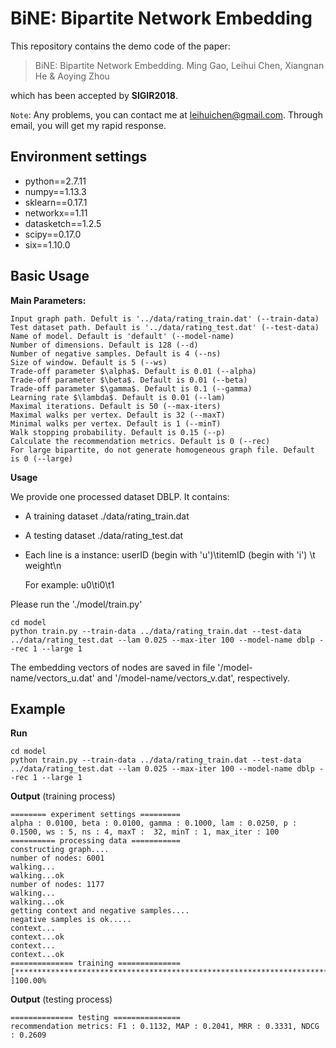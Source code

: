 # BiNE: Bipartite Network Embedding

This repository contains the demo code of the paper: 

> BiNE: Bipartite Network Embedding. Ming Gao, Leihui Chen, Xiangnan He & Aoying Zhou

which has been accepted by **SIGIR2018**.

`Note`: Any problems, you can contact me at [leihuichen@gmail.com](mailto:leihuichen@gmail.com). Through email, you will get my rapid response.



## Environment settings

- python==2.7.11
- numpy==1.13.3
- sklearn==0.17.1
- networkx==1.11
- datasketch==1.2.5
- scipy==0.17.0
- six==1.10.0





## Basic Usage

**Main Parameters:**

```
Input graph path. Defult is '../data/rating_train.dat' (--train-data)
Test dataset path. Default is '../data/rating_test.dat' (--test-data)
Name of model. Default is 'default' (--model-name)
Number of dimensions. Default is 128 (--d)
Number of negative samples. Default is 4 (--ns)
Size of window. Default is 5 (--ws)
Trade-off parameter $\alpha$. Default is 0.01 (--alpha)
Trade-off parameter $\beta$. Default is 0.01 (--beta)
Trade-off parameter $\gamma$. Default is 0.1 (--gamma)
Learning rate $\lambda$. Default is 0.01 (--lam)
Maximal iterations. Default is 50 (--max-iters)
Maximal walks per vertex. Default is 32 (--maxT)
Minimal walks per vertex. Default is 1 (--minT)
Walk stopping probability. Default is 0.15 (--p)
Calculate the recommendation metrics. Default is 0 (--rec)
For large bipartite, do not generate homogeneous graph file. Default is 0 (--large)
```

**Usage**

We provide one processed dataset DBLP. It contains:

- A training dataset     ./data/rating_train.dat 
- A testing dataset      ./data/rating_test.dat


- Each line is a instance: userID (begin with 'u')\titemID (begin with 'i') \t weight\n

  For example: u0\ti0\t1

Please run the './model/train.py' 

```
cd model
python train.py --train-data ../data/rating_train.dat --test-data ../data/rating_test.dat --lam 0.025 --max-iter 100 --model-name dblp --rec 1 --large 1
```

The embedding vectors of nodes are saved in file '/model-name/vectors_u.dat' and '/model-name/vectors_v.dat', respectively.



## Example

**Run**

```
cd model
python train.py --train-data ../data/rating_train.dat --test-data ../data/rating_test.dat --lam 0.025 --max-iter 100 --model-name dblp --rec 1 --large 1
```

**Output** (training process)

```
======== experiment settings =========
alpha : 0.0100, beta : 0.0100, gamma : 0.1000, lam : 0.0250, p : 0.1500, ws : 5, ns : 4, maxT :  32, minT : 1, max_iter : 100
========== processing data ===========
constructing graph....
number of nodes: 6001
walking...
walking...ok
number of nodes: 1177
walking...
walking...ok
getting context and negative samples....
negative samples is ok.....
context...
context...ok
context...
context...ok
============== training ==============
[*************************************************************************************************** ]100.00%
```

**Output** (testing process)

```
============== testing ===============
recommendation metrics: F1 : 0.1132, MAP : 0.2041, MRR : 0.3331, NDCG : 0.2609
```

